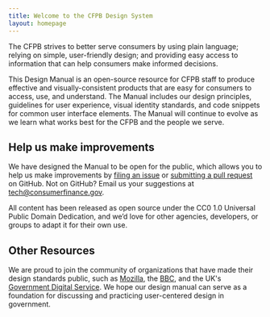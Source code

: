 ```yaml
---
title: Welcome to the CFPB Design System
layout: homepage
---
```

The CFPB strives to better serve consumers by using plain language; relying on simple, user-friendly design; and providing easy access to information that can help consumers make informed decisions.

This Design Manual is an open-source resource for CFPB staff to produce effective and visually-consistent products that are easy for consumers to access, use, and understand. The Manual includes our design principles, guidelines for user experience, visual identity standards, and code snippets for common user interface elements. The Manual will continue to evolve as we learn what works best for the CFPB and the people we serve.

## Help us make improvements

We have designed the Manual to be open for the public, which allows you to help us make improvements by [filing an issue](https://github.com/cfpb/design-manual/issues?milestone=&page=1&state=open) or [submitting a pull request](https://github.com/cfpb/design-manual/pulls) on GitHub. Not on GitHub? Email us your suggestions at [tech@consumerfinance.gov](tech@consumerfinance.gov).

All content has been released as open source under the CC0 1.0 Universal Public Domain Dedication, and we’d love for other agencies, developers, or groups to adapt it for their own use.

## Other Resources

We are proud to join the community of organizations that have made their design standards public, such as [Mozilla](http://www.mozilla.org/en-US/styleguide/), the [BBC](http://www.bbc.co.uk/gel), and the UK's [Government Digital Service](https://www.gov.uk/service-manual). We hope our design manual can serve as a foundation for discussing and practicing user-centered design in government.
